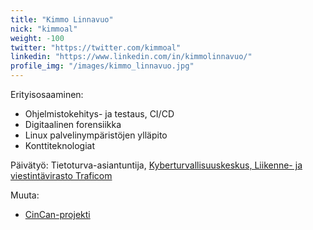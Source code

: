```yaml
---
title: "Kimmo Linnavuo"
nick: "kimmoal"
weight: -100
twitter: "https://twitter.com/kimmoal"
linkedin: "https://www.linkedin.com/in/kimmolinnavuo/"
profile_img: "/images/kimmo_linnavuo.jpg"
---
```


Erityisosaaminen:
* Ohjelmistokehitys- ja testaus, CI/CD
* Digitaalinen forensiikka
* Linux palvelinympäristöjen ylläpito
* Konttiteknologiat

Päivätyö: Tietoturva-asiantuntija, [Kyberturvallisuuskeskus, Liikenne- ja viestintävirasto Traficom](https://kyberturvallisuuskeskus.fi)

Muuta:
* [CinCan-projekti](https://cincan.io)
